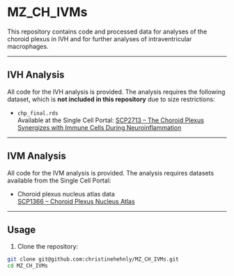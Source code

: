 # MZ_CH_IVMs

This repository contains code and processed data for analyses of the choroid plexus in IVH and for further analyses of intraventricular macrophages. 

---

## IVH Analysis

All code for the IVH analysis is provided. The analysis requires the following dataset, which is **not included in this repository** due to size restrictions:  

- `chp_final.rds`  
  Available at the Single Cell Portal: [SCP2713 – The Choroid Plexus Synergizes with Immune Cells During Neuroinflammation](https://singlecell.broadinstitute.org/single_cell/study/SCP2713/the-choroid-plexus-synergizes-with-immune-cells-during-neuroinflammation-single-cell-transcriptomics-of-the-choroid-plexus)

---

## IVM Analysis

All code for the IVM analysis is provided. The analysis requires datasets available from the Single Cell Portal:  

- Choroid plexus nucleus atlas data  
  [SCP1366 – Choroid Plexus Nucleus Atlas](https://singlecell.broadinstitute.org/single_cell/study/SCP1366/choroid-plexus-nucleus-atlas)

---

## Usage

1. Clone the repository:
```bash
git clone git@github.com:christinehehnly/MZ_CH_IVMs.git
cd MZ_CH_IVMs
